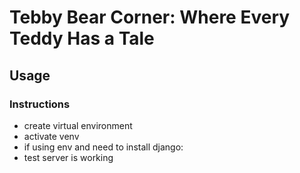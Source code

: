 # Tebby Bear Corner: Where Every Teddy Has a Tale

## Usage
### Instructions
- create virtual environment 
- activate venv
- if using env and need to install django:
- test server is working
                                                                                                                                                                                                                                                                                                                                                                                                                                                                                                                                                                                                                                                                                                                                                                                                                                                                                                                                                                                                                                                                                                                                                                                                                                                                                                                                                                                                         